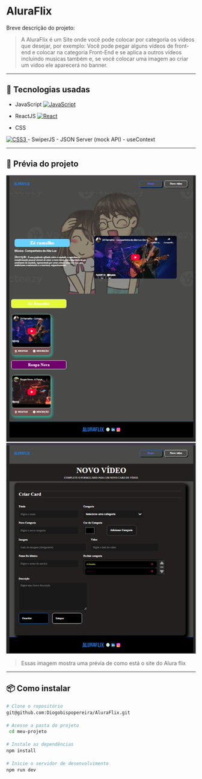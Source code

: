 
# AluraFlix

Breve descrição do projeto:

> A AluraFlix é um Site onde você pode colocar por categoria os videos que desejar, por exemplo: Você pode pegar alguns vídeos de front-end e colocar na categoria Front-End e se aplica a outros vídeos incluindo musicas também e, se você colocar uma imagem ao criar um vidoo ele aparecerá no banner.

---

## 🚀 Tecnologias usadas

- JavaScript   <a href="https://developer.mozilla.org/pt-BR/docs/Web/JavaScript" target="_blank" title="JavaScript">
<img src="https://cdn.jsdelivr.net/gh/devicons/devicon/icons/javascript/javascript-original.svg" 
       alt="JavaScript" width="40" height="40" />
       </a>
- ReactJS  <a href="https://reactjs.org/" target="_blank" title="React">
  <img src="https://cdn.jsdelivr.net/gh/devicons/devicon/icons/react/react-original.svg" 
         alt="React" width="40" height="40" />
         </a>

- CSS  
 <a href="https://developer.mozilla.org/pt-BR/docs/Web/CSS" target="_blank" title="CSS3">
  <img src="https://cdn.jsdelivr.net/gh/devicons/devicon/icons/css3/css3-original.svg" 
         alt="CSS3" width="40" height="40" />
         </a>
- SwiperJS
- JSON Server (mock API)
- useContext

---

## 📸 Prévia do projeto 

 <img src="public/pricipal.png" alt="imagem inicial da tela do app" />
 <img src="public/novo video.png" alt="imagem da da pagina de formulário" />
 
 > Essas imagem mostra uma prévia de como está o site do Alura flix 

---

## 📦 Como instalar

```bash
# Clone o repositório
git@github.com:Diogobispopereira/AluraFlix.git

# Acesse a pasta do projeto
 cd meu-projeto 

# Instale as dependências
npm install

# Inicie o servidor de desenvolvimento
npm run dev
